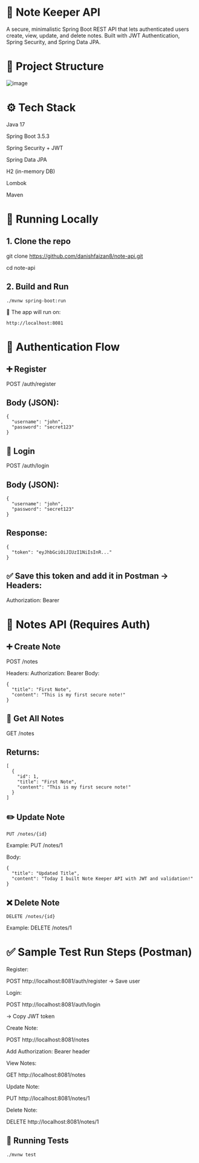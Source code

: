 # 📝 Note Keeper API
A secure, minimalistic Spring Boot REST API that lets authenticated users create, view, update, and delete notes.
Built with JWT Authentication, Spring Security, and Spring Data JPA.

# 📁 Project Structure

![image](https://github.com/user-attachments/assets/c587a861-23df-47f1-bc5c-ea8a9994fb9d)


# ⚙️ Tech Stack
Java 17

Spring Boot 3.5.3

Spring Security + JWT

Spring Data JPA

H2 (in-memory DB)

Lombok

Maven

# 🚀 Running Locally
## 1. Clone the repo
git clone https://github.com/danishfaizan8/note-api.git

cd note-api

## 2. Build and Run
```
./mvnw spring-boot:run
```
🔄 The app will run on:
```
http://localhost:8081
```
# 🔐 Authentication Flow
## ➕ Register

POST /auth/register
## Body (JSON):
```
{
  "username": "john",
  "password": "secret123"
}
```

## 🔑 Login
POST /auth/login
## Body (JSON):
```
{
  "username": "john",
  "password": "secret123"
}
```
## Response:
```
{
  "token": "eyJhbGciOiJIUzI1NiIsInR..."
}
```
## ✅ Save this token and add it in Postman → Headers:
Authorization: Bearer <token>

# 📝 Notes API (Requires Auth)
## ➕ Create Note
POST /notes

Headers: Authorization: Bearer <token>
Body:
```
{
  "title": "First Note",
  "content": "This is my first secure note!"
}
```
## 📖 Get All Notes

GET /notes

## Returns:
```
[
  {
    "id": 1,
    "title": "First Note",
    "content": "This is my first secure note!"
  }
]
```

## ✏️ Update Note
```
PUT /notes/{id}
```

Example: PUT /notes/1

Body:
```
{
  "title": "Updated Title",
  "content": "Today I built Note Keeper API with JWT and validation!"
}
```
## ❌ Delete Note
```
DELETE /notes/{id}
```
Example: DELETE /notes/1

# ✅ Sample Test Run Steps (Postman)

Register:

POST http://localhost:8081/auth/register 
→ Save user

Login:

POST http://localhost:8081/auth/login 

→ Copy JWT token

Create Note:

POST http://localhost:8081/notes

Add Authorization: Bearer <token> header

View Notes:

GET http://localhost:8081/notes

Update Note:

PUT http://localhost:8081/notes/1

Delete Note:

DELETE http://localhost:8081/notes/1

## 🧪 Running Tests
```
./mvnw test

```

